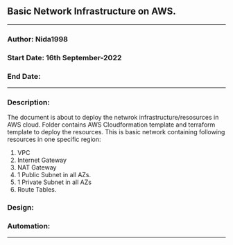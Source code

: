 ## Basic Network Infrastructure on AWS.
---
### Author: Nida1998
### Start Date: 16th September-2022
### End Date: 
---

### Description:
The document is about to deploy the netwrok infrastructure/resosurces in AWS cloud. Folder contains AWS Cloudformation template and terraform template to deploy the resources. This is basic network containing following resources in one specific region:

1. VPC
2. Internet Gateway
3. NAT Gateway
4. 1 Public Subnet in all AZs.
5. 1 Private Subnet in all AZs
6. Route Tables.
### Design:

### Automation:

---

